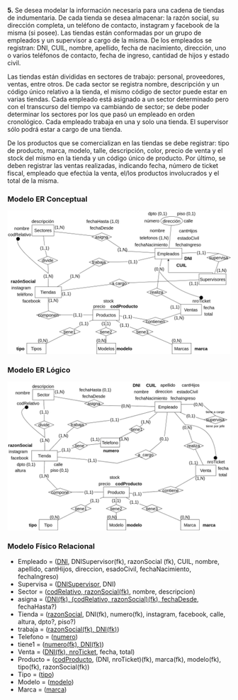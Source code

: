 **5.** Se desea modelar la información necesaria para una cadena de tiendas de indumentaria. De cada tienda se desea almacenar: la razón social, su dirección completa, un teléfono de contacto, instagram y facebook de la misma (si posee). Las tiendas están conformadas por un grupo de empleados y un supervisor a cargo de la misma. De los empleados se registran: DNI, CUIL, nombre, apellido, fecha de nacimiento, dirección, uno o varios teléfonos de contacto, fecha de ingreso, cantidad de hijos y estado civil.

Las tiendas están divididas en sectores de trabajo: personal, proveedores, ventas, entre otros. De cada sector se registra nombre, descripción y un código único relativo a la tienda, el mismo código de sector puede estar en varias tiendas. Cada empleado está asignado a un sector determinado pero con el transcurso del tiempo va cambiando de
sector; se debe poder determinar los sectores por los que pasó un empleado en orden cronológico. Cada empleado trabaja en una y solo una tienda. El supervisor sólo podrá estar a cargo de una tienda.

De los productos que se comercializan en las tiendas se debe registrar: tipo de producto, marca, modelo, talle, descripción, color, precio de venta y el stock del mismo en la tienda y un código único de producto. Por último, se deben registrar las ventas realizadas, indicando fecha, número de ticket fiscal, empleado que efectúa la venta, el/los productos involucrados y el total de la misma.

### Modelo ER Conceptual
![ejercicio5_Conceptual](../../Practica2/Parte1/drawios-png/ejercicio05P2_Conceptual.drawio.png)

### Modelo ER Lógico
![ejercicio5_Lógico](../../Practica2/Parte1/drawios-png/ejercicio05P2_Logico.drawio.png)

### Modelo Físico Relacional

- Empleado = (<u>DNI</u>, DNISupervisor(fk), razonSocial (fk), CUIL, nombre, apellido, cantHijos, direccion, esadoCivil, fechaNacimiento, fechaIngreso)
- Supervisa = (<u>DNISupervisor</u>, DNI)
- Sector = (<u>codRelativo, razonSocial(fk)</u>, nombre, descripcion)
- asigna = (<u>DNI(fk), (codRelativo, razonSocial)(fk), fechaDesde</u>, fechaHasta?)
- Tienda = (<u>razonSocial</u>, DNI(fk), numero(fk), instagram, facebook, calle, altura, dpto?, piso?)
- trabaja = (<u>razonSocial(fk), DNI(fk)</u>)
- Telefono = (<u>numero</u>)
- tiene1 = (<u>numero(fk), DNI(fk)</u>)
- Venta = (<u>DNI(fk), nroTicket</u>, fecha, total)
- Producto = (<u>codProducto</u>, (DNI, nroTicket)(fk), marca(fk), modelo(fk), tipo(fk), razonSocial(fk))
- Tipo = (<u>tipo</u>)
- Modelo = (<u>modelo</u>)
- Marca = (<u>marca</u>)

